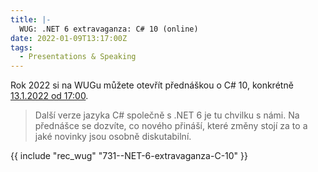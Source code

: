 ```yaml
---
title: |-
  WUG: .NET 6 extravaganza: C# 10 (online)
date: 2022-01-09T13:17:00Z
tags:
  - Presentations & Speaking
---
```

Rok 2022 si na WUGu můžete otevřít přednáškou o C# 10, konkrétně [13.1.2022 od 17:00][1].

<!-- excerpt -->

> Další verze jazyka C# společně s .NET 6 je tu chvilku s námi. Na přednášce se dozvíte, co nového přináší, které změny stojí za to a jaké novinky jsou osobně diskutabilní.

{{ include "rec_wug" "731--NET-6-extravaganza-C-10" }}

[1]: https://www.wug.cz/online/akce/1407--NET-6-extravaganza-C-10
